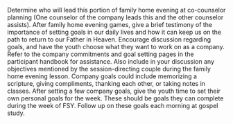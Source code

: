 Determine who will lead this portion of family home evening at co-counselor
planning (One counselor of the company leads this and the other counselor assists).
After family home evening games, give a brief testimony of the importance of setting goals
in our daily lives and how it can keep us on the path to return to our Father in Heaven.
Encourage discussion regarding goals, and have the
youth choose what they want to work on as a company. Refer to the company
commitments and goal setting pages in the participant handbook for assistance.
Also include in your discussion any objectives mentioned by the session-directing
couple during the family home evening lesson. Company goals could include
memorizing a scripture, giving compliments, thanking each other, or taking notes
in classes.
After setting a few company goals, give the youth time to set their own personal
goals for the week. These should be goals they can complete during the week of
FSY. Follow up on these goals each morning at gospel study.
